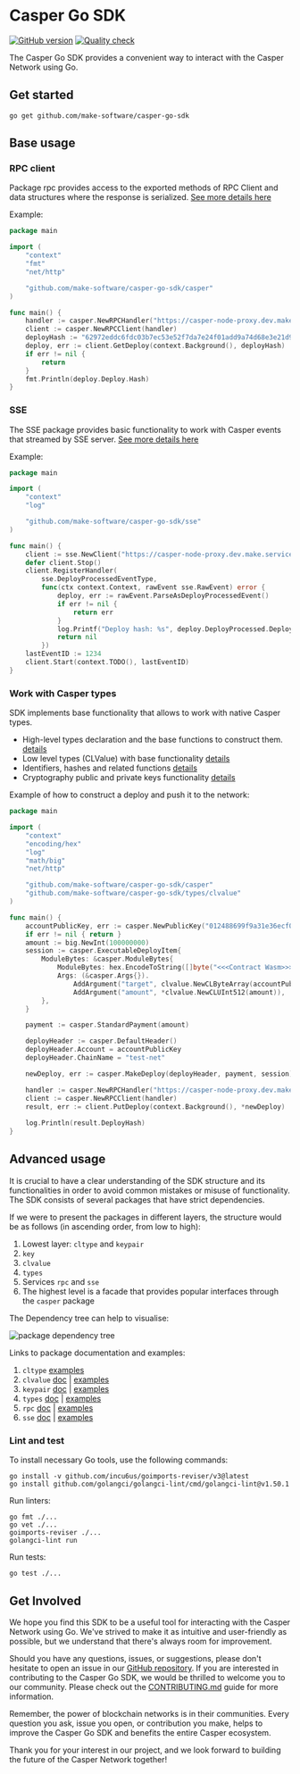 # Casper Go SDK
[![GitHub version](https://badge.fury.io/gh/make-software%2Fcasper-go-sdk.svg)](https://badge.fury.io/gh/make-software%2Fcasper-go-sdk)
[![Quality check](https://github.com/make-software/casper-go-sdk/actions/workflows/quality-check.yml/badge.svg)](https://github.com/make-software/casper-go-sdk/actions/workflows/quality-check.yml)

The Casper Go SDK provides a convenient way to interact with the Casper Network using Go.

## Get started

```shell
go get github.com/make-software/casper-go-sdk
```

## Base usage

### RPC client

Package rpc provides access to the exported methods of RPC Client and data structures where the response is serialized.
[See more details here](rpc/README.md)

Example:
```go
package main

import (
	"context"
	"fmt"
	"net/http"

	"github.com/make-software/casper-go-sdk/casper"
)

func main() {
	handler := casper.NewRPCHandler("https://casper-node-proxy.dev.make.services/rpc", http.DefaultClient)
	client := casper.NewRPCClient(handler)
	deployHash := "62972eddc6fdc03b7ec53e52f7da7e24f01add9a74d68e3e21d924051c43f126"
	deploy, err := client.GetDeploy(context.Background(), deployHash)
	if err != nil {
		return
	}
	fmt.Println(deploy.Deploy.Hash)
}
```

### SSE

The SSE package provides basic functionality to work with Casper events that streamed by SSE server.
[See more details here](sse/README.md)

Example:
```go
package main

import (
	"context"
	"log"

	"github.com/make-software/casper-go-sdk/sse"
)

func main() {
	client := sse.NewClient("https://casper-node-proxy.dev.make.services/events/main")
	defer client.Stop()
	client.RegisterHandler(
		sse.DeployProcessedEventType,
		func(ctx context.Context, rawEvent sse.RawEvent) error {
			deploy, err := rawEvent.ParseAsDeployProcessedEvent()
			if err != nil {
				return err
			}
			log.Printf("Deploy hash: %s", deploy.DeployProcessed.DeployHash)
			return nil
		})
	lastEventID := 1234
	client.Start(context.TODO(), lastEventID)
}
```

### Work with Casper types

SDK implements base functionality that allows to work with native Casper types.

* High-level types declaration and the base functions to construct them. [details](types/README.md)
* Low level types (CLValue) with base functionality [details](types/clvalue/README.md)
* Identifiers, hashes and related functions [details](types/key/README.md)
* Cryptography public and private keys functionality [details](types/keypair/README.md)

Example of how to construct a deploy and push it to the network:
```go
package main

import (
	"context"
	"encoding/hex"
	"log"
	"math/big"
	"net/http"

	"github.com/make-software/casper-go-sdk/casper"
	"github.com/make-software/casper-go-sdk/types/clvalue"
)

func main() {
	accountPublicKey, err := casper.NewPublicKey("012488699f9a31e36ecf002675cd7186b48e6a735d10ec1b308587ca719937752c")
	if err != nil { return }
	amount := big.NewInt(100000000)
	session := casper.ExecutableDeployItem{
		ModuleBytes: &casper.ModuleBytes{
			ModuleBytes: hex.EncodeToString([]byte("<<<Contract Wasm>>>")),
			Args: (&casper.Args{}).
				AddArgument("target", clvalue.NewCLByteArray(accountPublicKey.AccountHash().Bytes())).
				AddArgument("amount", *clvalue.NewCLUInt512(amount)),
		},
	}

	payment := casper.StandardPayment(amount)

	deployHeader := casper.DefaultHeader()
	deployHeader.Account = accountPublicKey
	deployHeader.ChainName = "test-net"

	newDeploy, err := casper.MakeDeploy(deployHeader, payment, session)

	handler := casper.NewRPCHandler("https://casper-node-proxy.dev.make.services/rpc", http.DefaultClient)
	client := casper.NewRPCClient(handler)
	result, err := client.PutDeploy(context.Background(), *newDeploy)
	
	log.Println(result.DeployHash)
}
```

## Advanced usage

It is crucial to have a clear understanding of the SDK structure and its functionalities in order to avoid common mistakes or misuse of functionality. The SDK consists of several packages that have strict dependencies.

If we were to present the packages in different layers, the structure would be as follows (in ascending order, from low to high):

1. Lowest layer: `cltype` and `keypair`
2. `key`
3. `clvalue`
4. `types`
5. Services `rpc` and `sse`
6. The highest level is a facade that provides popular interfaces through the `casper` package

The Dependency tree can help to visualise:

![package dependency tree](docs/package-dependency-tree.png)

Links to package documentation and examples:
1. `cltype` [examples](tests/types/cl_value/cl_type/list_test.go)
2. `clvalue` [doc](types/clvalue/README.md) | [examples](tests/types/cl_value/example_test.go)
3. `keypair` [doc](types/keypair/README.md) | [examples](tests/types/keypair/private_key_test.go)
4. `types` [doc](types/README.md) | [examples](tests/types/deploy_make_test.go)
5. `rpc` [doc](rpc/README.md) | [examples](tests/rpc/client_example_test.go)
6. `sse` [doc](sse/README.md) | [examples](tests/sse/example_test.go)


### Lint and test

To install necessary Go tools, use the following commands:
```shell
go install -v github.com/incu6us/goimports-reviser/v3@latest
go install github.com/golangci/golangci-lint/cmd/golangci-lint@v1.50.1
```

Run linters:
```shell
go fmt ./...
go vet ./...
goimports-reviser ./...
golangci-lint run
```

Run tests:
```shell
go test ./...
```

## Get Involved

We hope you find this SDK to be a useful tool for interacting with the Casper Network using Go. We've strived to make it as intuitive and user-friendly as possible, but we understand that there's always room for improvement.

Should you have any questions, issues, or suggestions, please don't hesitate to open an issue in our [GitHub repository](https://github.com/make-software/casper-go-sdk/issues). If you are interested in contributing to the Casper Go SDK, we would be thrilled to welcome you to our community. Please check out the [CONTRIBUTING.md](CONTRIBUTING.md) guide for more information.

Remember, the power of blockchain networks is in their communities. Every question you ask, issue you open, or contribution you make, helps to improve the Casper Go SDK and benefits the entire Casper ecosystem.

Thank you for your interest in our project, and we look forward to building the future of the Casper Network together!
